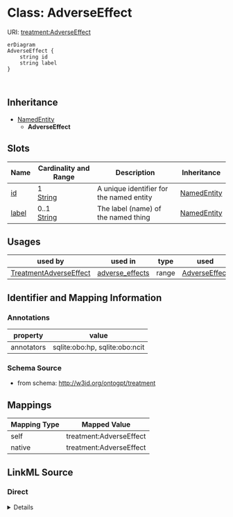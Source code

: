 

# Class: AdverseEffect



URI: [treatment:AdverseEffect](http://w3id.org/ontogpt/treatments/AdverseEffect)



```mermaid
erDiagram
AdverseEffect {
    string id  
    string label  
}



```




## Inheritance
* [NamedEntity](NamedEntity.md)
    * **AdverseEffect**



## Slots

| Name | Cardinality and Range | Description | Inheritance |
| ---  | --- | --- | --- |
| [id](id.md) | 1 <br/> [String](String.md) | A unique identifier for the named entity | [NamedEntity](NamedEntity.md) |
| [label](label.md) | 0..1 <br/> [String](String.md) | The label (name) of the named thing | [NamedEntity](NamedEntity.md) |





## Usages

| used by | used in | type | used |
| ---  | --- | --- | --- |
| [TreatmentAdverseEffect](TreatmentAdverseEffect.md) | [adverse_effects](adverse_effects.md) | range | [AdverseEffect](AdverseEffect.md) |






## Identifier and Mapping Information





### Annotations

| property | value |
| --- | --- |
| annotators | sqlite:obo:hp, sqlite:obo:ncit |



### Schema Source


* from schema: http://w3id.org/ontogpt/treatment





## Mappings

| Mapping Type | Mapped Value |
| ---  | ---  |
| self | treatment:AdverseEffect |
| native | treatment:AdverseEffect |





## LinkML Source

<!-- TODO: investigate https://stackoverflow.com/questions/37606292/how-to-create-tabbed-code-blocks-in-mkdocs-or-sphinx -->

### Direct

<details>
```yaml
name: AdverseEffect
annotations:
  annotators:
    tag: annotators
    value: sqlite:obo:hp, sqlite:obo:ncit
from_schema: http://w3id.org/ontogpt/treatment
is_a: NamedEntity

```
</details>

### Induced

<details>
```yaml
name: AdverseEffect
annotations:
  annotators:
    tag: annotators
    value: sqlite:obo:hp, sqlite:obo:ncit
from_schema: http://w3id.org/ontogpt/treatment
is_a: NamedEntity
attributes:
  id:
    name: id
    annotations:
      prompt.skip:
        tag: prompt.skip
        value: 'true'
    description: A unique identifier for the named entity
    comments:
    - this is populated during the grounding and normalization step
    from_schema: http://w3id.org/ontogpt/treatment
    rank: 1000
    identifier: true
    alias: id
    owner: AdverseEffect
    domain_of:
    - NamedEntity
    - Publication
    range: string
    required: true
  label:
    name: label
    annotations:
      owl:
        tag: owl
        value: AnnotationProperty, AnnotationAssertion
    description: The label (name) of the named thing
    from_schema: http://w3id.org/ontogpt/treatment
    aliases:
    - name
    rank: 1000
    slot_uri: rdfs:label
    alias: label
    owner: AdverseEffect
    domain_of:
    - NamedEntity
    range: string

```
</details>